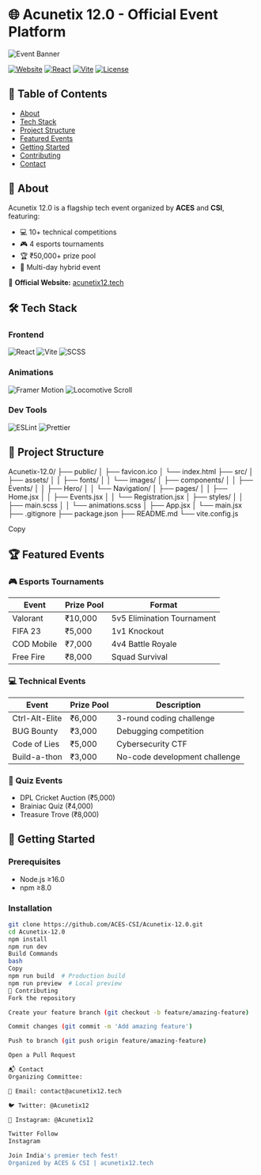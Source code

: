 # 🌐 Acunetix 12.0 - Official Event Platform

![Event Banner](https://via.placeholder.com/1200x400/1a237e/ffffff?text=ACUNETIX+12.0)

[![Website](https://img.shields.io/badge/Website-Live-brightgreen)](https://acunetix12.tech)
[![React](https://img.shields.io/badge/React-18.2-%2361DAFB?logo=react)](https://reactjs.org)
[![Vite](https://img.shields.io/badge/Vite-4.0-%646CFF?logo=vite)](https://vitejs.dev)
[![License](https://img.shields.io/badge/License-MIT-green)](https://opensource.org/licenses/MIT)

## 📜 Table of Contents
- [About](#-about)
- [Tech Stack](#-tech-stack)
- [Project Structure](#-project-structure)
- [Featured Events](#-featured-events)
- [Getting Started](#-getting-started)
- [Contributing](#-contributing)
- [Contact](#-contact)

## 🌟 About
Acunetix 12.0 is a flagship tech event organized by **ACES** and **CSI**, featuring:
- 💻 10+ technical competitions
- 🎮 4 esports tournaments
- 🏆 ₹50,000+ prize pool
- 📅 Multi-day hybrid event

🔗 **Official Website:** [acunetix12.tech](https://acunetix12.tech)

## 🛠 Tech Stack
### Frontend
![React](https://img.shields.io/badge/React-20232A?logo=react)
![Vite](https://img.shields.io/badge/Vite-B73BFE?logo=vite)
![SCSS](https://img.shields.io/badge/SCSS-CC6699?logo=sass)

### Animations
![Framer Motion](https://img.shields.io/badge/Framer_Motion-0055FF?logo=framer)
![Locomotive Scroll](https://img.shields.io/badge/Locomotive_Scroll-000000)

### Dev Tools
![ESLint](https://img.shields.io/badge/ESLint-4B32C3?logo=eslint)
![Prettier](https://img.shields.io/badge/Prettier-F7B93E?logo=prettier)

## 📂 Project Structure
Acunetix-12.0/
├── public/
│ ├── favicon.ico
│ └── index.html
├── src/
│ ├── assets/
│ │ ├── fonts/
│ │ └── images/
│ ├── components/
│ │ ├── Events/
│ │ ├── Hero/
│ │ └── Navigation/
│ ├── pages/
│ │ ├── Home.jsx
│ │ ├── Events.jsx
│ │ └── Registration.jsx
│ ├── styles/
│ │ ├── main.scss
│ │ └── animations.scss
│ ├── App.jsx
│ └── main.jsx
├── .gitignore
├── package.json
├── README.md
└── vite.config.js

Copy

## 🏆 Featured Events

### 🎮 Esports Tournaments
| Event       | Prize Pool | Format                      |
|-------------|------------|-----------------------------|
| Valorant    | ₹10,000    | 5v5 Elimination Tournament  |
| FIFA 23     | ₹5,000     | 1v1 Knockout                |
| COD Mobile  | ₹7,000     | 4v4 Battle Royale           |
| Free Fire   | ₹8,000     | Squad Survival              |

### 💻 Technical Events
| Event          | Prize Pool | Description                     |
|----------------|------------|---------------------------------|
| Ctrl-AIt-Elite | ₹6,000     | 3-round coding challenge        |
| BUG Bounty     | ₹3,000     | Debugging competition           |
| Code of Lies   | ₹5,000     | Cybersecurity CTF               |
| Build-a-thon   | ₹3,000     | No-code development challenge   |

### 🧠 Quiz Events
- DPL Cricket Auction (₹5,000)
- Brainiac Quiz (₹4,000)
- Treasure Trove (₹8,000)

## 🚀 Getting Started

### Prerequisites
- Node.js ≥16.0
- npm ≥8.0

### Installation
```bash
git clone https://github.com/ACES-CSI/Acunetix-12.0.git
cd Acunetix-12.0
npm install
npm run dev
Build Commands
bash
Copy
npm run build  # Production build
npm run preview  # Local preview
🤝 Contributing
Fork the repository

Create your feature branch (git checkout -b feature/amazing-feature)

Commit changes (git commit -m 'Add amazing feature')

Push to branch (git push origin feature/amazing-feature)

Open a Pull Request

📬 Contact
Organizing Committee:

📧 Email: contact@acunetix12.tech

🐦 Twitter: @Acunetix12

📱 Instagram: @Acunetix12

Twitter Follow
Instagram

Join India's premier tech fest!
Organized by ACES & CSI | acunetix12.tech

